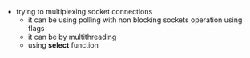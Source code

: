 * trying to multiplexing socket connections
	* it can be using polling with non blocking sockets operation using flags
	* it can be by multithreading
	* using **select** function